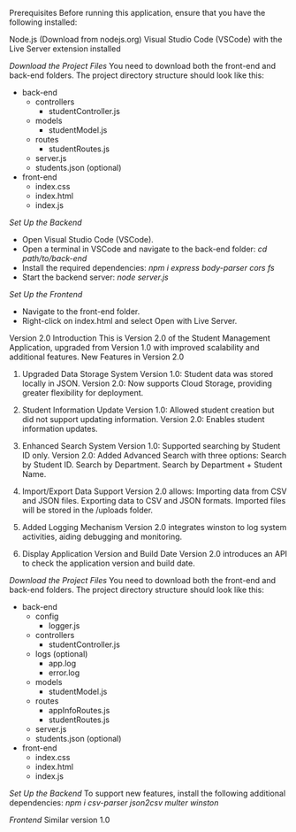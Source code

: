 Prerequisites
Before running this application, ensure that you have the following installed:

Node.js (Download from nodejs.org)
Visual Studio Code (VSCode) with the Live Server extension installed

*Download the Project Files*
You need to download both the front-end and back-end folders. The project directory structure should look like this:
- back-end
  - controllers
    - studentController.js
  - models
    - studentModel.js
  - routes
    - studentRoutes.js
  - server.js
  - students.json (optional)
- front-end
  - index.css
  - index.html
  - index.js

*Set Up the Backend*
- Open Visual Studio Code (VSCode).
- Open a terminal in VSCode and navigate to the back-end folder: *cd path/to/back-end*
- Install the required dependencies: *npm i express body-parser cors fs*
- Start the backend server: *node server.js*


*Set Up the Frontend*
- Navigate to the front-end folder.
- Right-click on index.html and select Open with Live Server.

Version 2.0
Introduction
This is Version 2.0 of the Student Management Application, upgraded from Version 1.0 with improved scalability and additional features.
New Features in Version 2.0
1. Upgraded Data Storage System
  Version 1.0: Student data was stored locally in JSON.
  Version 2.0: Now supports Cloud Storage, providing greater flexibility for deployment.

2. Student Information Update
  Version 1.0: Allowed student creation but did not support updating information.
  Version 2.0: Enables student information updates.

3. Enhanced Search System
  Version 1.0: Supported searching by Student ID only.
  Version 2.0: Added Advanced Search with three options:
    Search by Student ID.
    Search by Department.
    Search by Department + Student Name.

4. Import/Export Data Support
  Version 2.0 allows:
    Importing data from CSV and JSON files.
    Exporting data to CSV and JSON formats.
    Imported files will be stored in the /uploads folder.

5. Added Logging Mechanism
  Version 2.0 integrates winston to log system activities, aiding debugging and monitoring.

6. Display Application Version and Build Date
  Version 2.0 introduces an API to check the application version and build date.

*Download the Project Files*
You need to download both the front-end and back-end folders. The project directory structure should look like this:
- back-end
  - config
    - logger.js
  - controllers
    - studentController.js
  - logs (optional)
    - app.log
    - error.log
  - models
    - studentModel.js
  - routes
    - appInfoRoutes.js
    - studentRoutes.js
  - server.js
  - students.json (optional)
- front-end
  - index.css
  - index.html
  - index.js

*Set Up the Backend*
  To support new features, install the following additional dependencies: *npm i csv-parser json2csv multer winston*

*Frontend*
Similar version 1.0